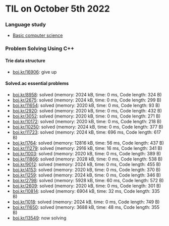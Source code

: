 # **TIL on October 5th 2022**
### Language study
- [Basic computer science](../../../Computer%20Science/basic-cs-10-05-2022.md)

### Problem Solving Using C++
#### Trie data structure
- [boj.kr/16906](../../../Problem%20Solving/boj/Trie/16906-re-10-04-2022.cpp): give up

#### Solved.ac essential problems
- [boj.kr/8958](../../../Problem%20Solving/boj/solvedac/8958-10-05-2022.cpp): solved (memory: 2024 kB, time: 0 ms, Code length: 324 B)
- [boj.kr/2675](../../../Problem%20Solving/boj/solvedac/2675-10-05-2022.cpp): solved (memory: 2024 kB, time: 0 ms, Code length: 299 B)
- [boj.kr/11654](../../../Problem%20Solving/boj/solvedac/11654-10-05-2022.cpp): solved (memory: 2020 kB, time: 0 ms, Code length: 93 B)
- [boj.kr/2920](../../../Problem%20Solving/boj/solvedac/2920-10-05-2022.cpp): solved (memory: 2020 kB, time: 0 ms, Code length: 432 B)
- [boj.kr/3052](../../../Problem%20Solving/boj/solvedac/3052-10-05-2022.cpp): solved (memory: 2020 kB, time: 0 ms, Code length: 271 B)
- [boj.kr/10172](../../../Problem%20Solving/boj/solvedac/10172-10-05-2022.cpp): solved (memory: 2020 kB, time: 0 ms, Code length: 218 B)
- [boj.kr/10250](../../../Problem%20Solving/boj/solvedac/10250-10-05-2022.cpp): solved (memory: 2024 kB, time: 0 ms, Code length: 377 B)
- [boj.kr/11723](../../../Problem%20Solving/boj/solvedac/11723-10-05-2022.cpp): solved (memory: 2024 kB, time: 696 ms, Code length: 617 B)
- [boj.kr/1764](../../../Problem%20Solving/boj/solvedac/1764-10-05-2022.cpp): solved (memory: 12816 kB, time: 56 ms, Code length: 437 B)
- [boj.kr/11279](../../../Problem%20Solving/boj/solvedac/11279-10-05-2022.cpp): solved (memory: 2916 kB, time: 16 ms, Code length: 341 B)
- [boj.kr/1003](../../../Problem%20Solving/boj/solvedac/1003-10-05-2022.cpp): solved (memory: 2020 kB, time: 0 ms, Code length: 389 B)
- [boj.kr/11866](../../../Problem%20Solving/boj/solvedac/11866-10-05-2022.cpp): solved (memory: 2028 kB, time: 0 ms, Code length: 538 B)
- [boj.kr/9012](../../../Problem%20Solving/boj/solvedac/9012-10-05-2022.cpp): solved (memory: 2024 kB, time: 0 ms, Code length: 455 B)
- [boj.kr/4153](../../../Problem%20Solving/boj/solvedac/4153-10-05-2022.cpp): solved (memory: 2020 kB, time: 0 ms, Code length: 370 B)
- [boj.kr/1259](../../../Problem%20Solving/boj/solvedac/1259-10-05-2022.cpp): solved (memory: 2024 kB, time: 0 ms, Code length: 346 B)
- [boj.kr/2798](../../../Problem%20Solving/boj/solvedac/2798-10-05-2022.cpp): solved (memory: 5928 kB, time: 60 ms, Code length: 572 B)
- [boj.kr/2609](../../../Problem%20Solving/boj/solvedac/2609-10-05-2022.cpp): solved (memory: 2020 kB, time: 0 ms, Code length: 301 B)
- [boj.kr/10814](../../../Problem%20Solving/boj/solvedac/10814-10-05-2022.cpp): solved (memory: 6904 kB, time: 32 ms, Code length: 335 B)
- [boj.kr/1018](../../../Problem%20Solving/boj/solvedac/1018-10-05-2022.cpp): solved (memory: 2024 kB, time: 0 ms, Code length: 749 B)
- [boj.kr/11650](../../../Problem%20Solving/boj/solvedac/11650-10-05-2022.cpp): solved (memory: 3688 kB, time: 48 ms, Code length: 355 B)
- [boj.kr/13549](../../../Problem%20Solving/boj/solvedac/13549-10-05-2022.cpp): now solving